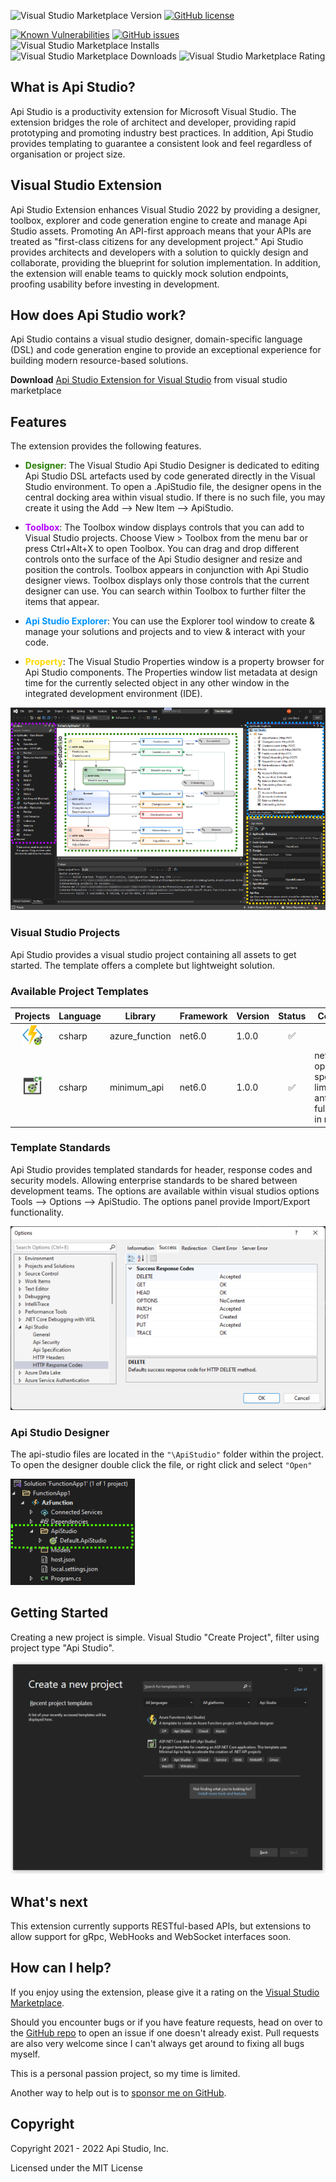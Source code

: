 ![Visual Studio Marketplace Version](https://img.shields.io/visual-studio-marketplace/v/AndrewButson.ApiStudio)
[![GitHub license](https://img.shields.io/github/license/arbs-io/api-studio-visualstudio.svg)](https://github.com/arbs-io/api-studio-visualstudio/blob/master/LICENSE.md)

[![Known Vulnerabilities](https://snyk.io/test/github/arbs-io/api-studio-visualstudio/badge.svg)](https://snyk.io/test/github/arbs-io/api-studio-visualstudio)
[![GitHub issues](https://img.shields.io/github/issues/arbs-io/api-studio-visualstudio.svg)](https://github.com/arbs-io/api-studio-visualstudio/issues)
![Visual Studio Marketplace Installs](https://img.shields.io/visual-studio-marketplace/i/AndrewButson.ApiStudio)
![Visual Studio Marketplace Downloads](https://img.shields.io/visual-studio-marketplace/d/AndrewButson.ApiStudio)
![Visual Studio Marketplace Rating](https://img.shields.io/visual-studio-marketplace/r/AndrewButson.ApiStudio)

## **What is Api Studio?**

Api Studio is a productivity extension for Microsoft Visual Studio. The extension bridges the role of architect and developer, providing rapid prototyping and promoting industry best practices. In addition, Api Studio provides templating to guarantee a consistent look and feel regardless of organisation or project size.

## **Visual Studio Extension**

Api Studio Extension enhances Visual Studio 2022 by providing a designer, toolbox, explorer and code generation engine to create and manage Api Studio assets. Promoting An API-first approach means that your APIs are treated as "first-class citizens for any development project." Api Studio provides architects and developers with a solution to quickly design and collaborate, providing the blueprint for solution implementation. In addition, the extension will enable teams to quickly mock solution endpoints, proofing usability before investing in development.

## **How does Api Studio work?**

Api Studio contains a visual studio designer, domain-specific language (DSL) and code generation engine to provide an exceptional experience for building modern resource-based solutions.

**Download** [Api Studio Extension for Visual Studio](https://marketplace.visualstudio.com/items?itemName=AndrewButson.ApiStudio) from visual studio marketplace

## **Features**

The extension provides the following features.

- <span style="color:#267F00;">**Designer**</span>: The Visual Studio Api Studio Designer is dedicated to editing Api Studio DSL artefacts used by code generated directly in the Visual Studio environment. To open a .ApiStudio file, the designer opens in the central docking area within visual studio. If there is no such file, you may create it using the Add --> New Item --> ApiStudio.

- <span style="color:#B200FF;">**Toolbox**</span>: The Toolbox window displays controls that you can add to Visual Studio projects. Choose View > Toolbox from the menu bar or press Ctrl+Alt+X to open Toolbox. You can drag and drop different controls onto the surface of the Api Studio designer and resize and position the controls. Toolbox appears in conjunction with Api Studio designer views. Toolbox displays only those controls that the current designer can use. You can search within Toolbox to further filter the items that appear.

- <span style="color:#0094FF;">**Api Studio Explorer**</span>: You can use the Explorer tool window to create & manage your solutions and projects and to view & interact with your code.

- <span style="color:#FFD800;">**Property**</span>: The Visual Studio Properties window is a property browser for Api Studio components. The Properties window list metadata at design time for the currently selected object in any other window in the integrated development environment (IDE).

![api-studio-visualstudio-overview-highlighted__1.png](images/api-studio-visualstudio-overview-highlighted.png)

### **Visual Studio Projects**

Api Studio provides a visual studio project containing all assets to get started. The template offers a complete but lightweight solution.

### Available Project Templates

|                                          Projects                                           | Language | Library        | Framework | Version | Status | Comments                                                                     |
| :-----------------------------------------------------------------------------------------: | -------- | -------------- | --------- | ------- | :----: | ---------------------------------------------------------------------------- |
| ![csharp-azurefunction-dotnet6](images/api-studio.codegen.csharp-azurefunction-dotnet6.png) | csharp   | azure_function | net6.0    | 1.0.0   |   ✅   |
|    ![csharp-minimalapi-dotnet6](images/api-studio.codegen.csharp-minimalapi-dotnet6.png)    | csharp   | minimum_api    | net6.0    | 1.0.0   |   ✅   | net6.0 openapi specification limitations, anticipated full support in net7.0 |

### Template Standards

Api Studio provides templated standards for header, response codes and security models. Allowing enterprise standards to be shared between development teams. The options are available within visual studios options Tools --> Options --> ApiStudio. The options panel provide Import/Export functionality.

![api-studio-visualstudio-options.png](images/api-studio-visualstudio-options.png)

### Api Studio Designer

The api-studio files are located in the `"\ApiStudio"` folder within the project. To open the designer double click the file, or right click and select `"Open"`

![api-studio-visualstudio-project.png](images/api-studio-visualstudio-project.png)

## **Getting Started**

Creating a new project is simple. Visual Studio "Create Project", filter using project type "Api Studio".

![api-studio-project-template-filter.png](images/api-studio-project-template-filter.png)

## **What's next**

This extension currently supports RESTful-based APIs, but extensions to allow support for gRpc, WebHooks and WebSocket interfaces soon.

## **How can I help?**

If you enjoy using the extension, please give it a rating on the [Visual Studio Marketplace](https://marketplace.visualstudio.com/items?itemName=AndrewButson.ApiStudio).

Should you encounter bugs or if you have feature requests, head on over to the [GitHub repo](https://github.com/arbs-io/api-studio-visualstudio) to open an issue if one doesn't already exist.
Pull requests are also very welcome since I can't always get around to fixing all bugs myself.

This is a personal passion project, so my time is limited.

Another way to help out is to [sponsor me on GitHub](https://github.com/sponsors/arbs-io).

## **Copyright**

Copyright 2021 - 2022 Api Studio, Inc.

Licensed under the MIT License
